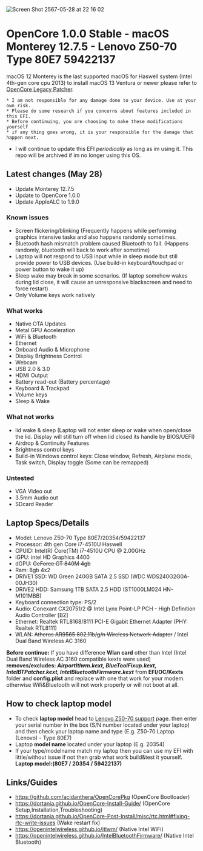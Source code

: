![Screen Shot 2567-05-28 at 22 16 02](https://github.com/JuicerV3/Opencore-Monterey-Z50-70/assets/156657646/ec3ab25c-1342-410f-b5d7-33fb29c11272)

# OpenCore 1.0.0 Stable - macOS Monterey 12.7.5 - Lenovo Z50-70 Type 80E7 59422137

macOS 12 Monterey is the last supported macOS for Haswell system (Intel 4th-gen core cpu 2013) to install macOS 13 Ventura or newer please refer to [OpenCore Legacy Patcher](https://dortania.github.io/OpenCore-Legacy-Patcher/).

```
* I am not responsible for any damage done to your device. Use at your own risk.
* Please do some research if you concerns about features included in this EFI.
* Before continuing, you are choosing to make these modifications yourself
* if any thing goes wrong, it is your responsible for the damage that happen next.
```

* I will continue to update this EFI _periodically_ as long as im using it. This repo will be archived if im no longer using this OS.

## Latest changes (May 28)
* Update Monterey 12.7.5
* Update to OpenCore 1.0.0
* Update AppleALC to 1.9.0

### Known issues
* Screen flickering/blinking (Frequently happens while performing graphics intensive tasks and also happens randomly sometimes.
* Bluetooth hash mismatch problem caused Bluetooth to fail. (Happens randomly, bluetooth will back to work after sometime)
* Laptop will not respond to USB input while in sleep mode but still provide power to USB devices. (Use build-in keyboard/touchpad or power button to wake it up)
* Sleep wake may break in some scenarios. (If laptop somehow wakes during lid close, it will cause an unresponsive blackscreen and need to force restart)
* Only Volume keys work natively

### What works
* Native OTA Updates
* Metal GPU Acceleration
* WiFi & Bluetooth
* Ethernet
* Onboard Audio & Microphone
* Display Brightness Control
* Webcam
* USB 2.0 & 3.0
* HDMI Output
* Battery read-out (Battery percentage)
* Keyboard & Trackpad
* Volume keys
* Sleep & Wake

### What not works
* lid wake & sleep (Laptop will not enter sleep or wake when open/close the lid. Display will still turn off when lid closed its handle by BIOS/UEFI)
* Airdrop & Continuity Features
* Brightness control keys
* Build-in Windows control keys: Close window, Refresh, Airplane mode, Task switch, Display toggle (Some can be remapped)

### Untested
* VGA Video out
* 3.5mm Audio out
* SDcard Reader

## Laptop Specs/Details
* Model: Lenovo Z50-70 Type 80E7/20354/59422137
* Processor: 4th gen Core i7-4510U Haswell
* CPUID: Intel(R) Core(TM) i7-4510U CPU @ 2.00GHz
* iGPU: intel HD Graphics 4400
* dGPU: ~~GeForce GT 840M 4gb~~
* Ram: 8gb 4x2
* DRIVE1 SSD: WD Green 240GB SATA 2.5 SSD (WDC WDS240G2G0A-00JH30)
* DRIVE2 HDD: Samsung 1TB SATA 2.5 HDD (ST1000LM024 HN-M101MBB)
* Keyboard connection type: PS/2
* Audio: Conexant CX20751/2 @ Intel Lynx Point-LP PCH - High Definition Audio Controller [B2]
* Ethernet: Realtek RTL8168/8111 PCI-E Gigabit Ethernet Adapter (PHY: Realtek RTL8111)
* WLAN: ~~Atheros AR9565 802.11b/g/n Wireless Network Adapter~~ / Intel Dual Band Wireless AC 3160

**Before continue:** If you have difference **Wlan card** other than Intel (Intel Dual Band Wireless AC 3160 compatible kexts were used) **removes/excludes: _AirportItlwm.kext, BlueToolFixup.kext, IntelBTPatcher.kext, IntelBluetoothFirmware.kext_** from **EFI/OC/Kexts** folder and **config.plist** and replace with one that work for your modem. otherwise Wifi&Bluetooth will not work properly or will not boot at all.

## How to check laptop model
* To check **laptop model** head to [Lenovo Z50-70 support](https://pcsupport.lenovo.com/us/en/products/laptops-and-netbooks/lenovo-z-series-laptops/lenovo-z50-70) page. then enter your serial number in the box (S/N number located under your laptop) and then check your laptop name and type (E.g. Z50-70 Laptop (Lenovo) - Type 80E7)
* Laptop **model name** located under your laptop (E.g. 20354)
* If your type/modelname match my laptop then you can use my EFI with little/without issue if not then grab what work build&test it yourself. **Laptop model:(80E7 / 20354 / 59422137)**

## Links/Guides
* https://github.com/acidanthera/OpenCorePkg (OpenCore Bootloader)
* https://dortania.github.io/OpenCore-Install-Guide/ (OpenCore Setup,Installation,Troubleshooting)
* https://dortania.github.io/OpenCore-Post-Install/misc/rtc.html#fixing-rtc-write-issues (Wake restart fix)
* https://openintelwireless.github.io/itlwm/ (Native Intel WiFi)
* https://openintelwireless.github.io/IntelBluetoothFirmware/ (Native Intel Bluetooth)
